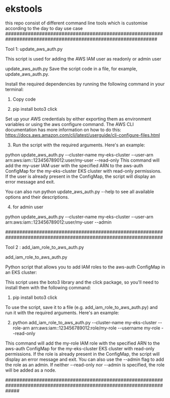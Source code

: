 # ekstools
this repo consist of different command line tools which is customise according to the day to day use case 
##############################################################################################################


Tool 1: update_aws_auth.py 

This script is used for adding the AWS IAM user as readonly or admin user 

update_aws_auth.py
Save the script code in a file, for example, update_aws_auth.py.

Install the required dependencies by running the following command in your terminal:

1) Copy code

2) pip install boto3 click

Set up your AWS credentials by either exporting them as environment variables or using the aws configure command. The AWS CLI documentation has more information on how to do this: https://docs.aws.amazon.com/cli/latest/userguide/cli-configure-files.html

3) Run the script with the required arguments. Here's an example:

python update_aws_auth.py --cluster-name my-eks-cluster --user-arn arn:aws:iam::123456789012:user/my-user --read-only
This command will add the my-user IAM user with the specified ARN to the aws-auth ConfigMap for the my-eks-cluster EKS cluster with read-only permissions. If the user is already present in the ConfigMap, the script will display an error message and exit.

You can also run python update_aws_auth.py --help to see all available options and their descriptions.

4) for admin user 

python update_aws_auth.py --cluster-name my-eks-cluster --user-arn arn:aws:iam::123456789012:user/my-user --admin

################################################################################################################


Tool 2 : add_iam_role_to_aws_auth.py

add_iam_role_to_aws_auth.py

Python script that allows you to add IAM roles to the aws-auth ConfigMap in an EKS cluster:

This script uses the boto3 library and the click package, so you'll need to install them with the following command:

1) pip install boto3 click

To use the script, save it to a file (e.g. add_iam_role_to_aws_auth.py) and run it with the required arguments. Here's an example:

2) python add_iam_role_to_aws_auth.py --cluster-name my-eks-cluster --role-arn arn:aws:iam::123456789012:role/my-role --username my-role --read-only

This command will add the my-role IAM role with the specified ARN to the aws-auth ConfigMap for the my-eks-cluster EKS cluster with read-only permissions. If the role is already present in the ConfigMap, the script will display an error message and exit.
You can also use the --admin flag to add the role as an admin. If neither --read-only nor --admin is specified, the role will be added as a node.

#####################################################################################################################
